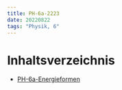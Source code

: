 ```yaml
---
title: PH-6a-2223
date: 20220822
tags: "Physik, 6"
---
```


# Inhaltsverzeichnis

* [PH-6a-Energieformen](PH-6a-Energieformen.md)
